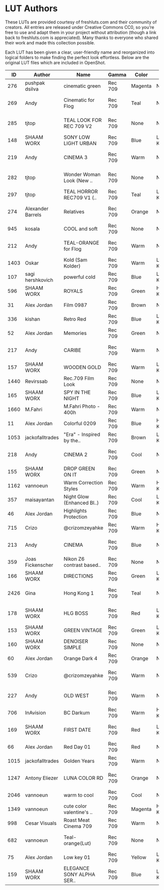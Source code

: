 # LUT Authors

These LUTs are provided courtesy of freshluts.com and their community of creators. 
All entries are released under Creative Commons CC0, so you’re free to use and adapt them in your project 
without attribution (though a link back to freshluts.com is appreciated). Many thanks to everyone who shared their 
work and made this collection possible.

Each LUT has been given a clear, user-friendly name and reorganized into logical folders to make finding the 
perfect look effortless. Below are the original LUT files which are included in OpenShot.

| ID   | Author                 | Name                               | Gamma   | Color    | Key      | Style             | Page                                   | Mapped                         | Category                |
|------|------------------------|------------------------------------|---------|----------|----------|-------------------|----------------------------------------|--------------------------------|-------------------------|
| 276  | pushpak dsilva         | cinematic green                    | Rec 709 | Magenta  | Neutral  | Film emulation    | https://freshluts.com/luts/276         | emerald_film.cube              | Film Stock & Vintage    |
| 269  | Andy                   | Cinematic for Flog                 | Rec 709 | Teal     | Neutral  | Blockbuster       | https://freshluts.com/luts/269         | teal_cinema.cube               | Cinematic & Blockbuster |
| 285  | tjtop                  | TEAL LOOK FOR REC 709 V2           | Rec 709 | None     | Neutral  | Blockbuster       | https://freshluts.com/luts/285         | teal_punch.cube                | Teal & Orange Vibes     |
| 148  | SHAAM WORX             | SONY LOW LIGHT URBAN               | Rec 709 | Blue     | Low Key  | Film emulation    | https://freshluts.com/luts/148         | city_night_film.cube           | Dark & Moody            |
| 219  | Andy                   | CINEMA 3                           | Rec 709 | Warm     | Neutral  | Blockbuster       | https://freshluts.com/luts/219         | warm_cinema.cube               | Cinematic & Blockbuster |
| 282  | tjtop                  | Wonder Woman Look (New ..          | Rec 709 | None     | Neutral  | Blockbuster       | https://freshluts.com/luts/282         | heroic_cinema.cube             | Cinematic & Blockbuster |
| 297  | tjtop                  | TEAL HORROR REC709 V1 (..          | Rec 709 | Teal     | Low Key  | Horror / Dark     | https://freshluts.com/luts/297         | teal_horror.cube               | Dark & Moody            |
| 274  | Alexander Barrels      | Relatives                          | Rec 709 | Orange   | Neutral  | Teal - Orange     | https://freshluts.com/luts/274         | sunset_orange.cube             | Teal & Orange Vibes     |
| 945  | kosala                 | COOL and soft                      | Rec 709 | None     | Neutral  | fresh             | https://freshluts.com/luts/945         | cool_haze.cube                 | Dark & Moody            |
| 212  | Andy                   | TEAL-ORANGE for Flog               | Rec 709 | Warm     | Neutral  | Blockbuster       | https://freshluts.com/luts/212         | teal_&_orange_cinema.cube      | Cinematic & Blockbuster |
| 1403 | Oskar                  | Kold (Sam Kolder)                  | Rec 709 | Warm     | Low Key  | Cinematic/Dark    | https://freshluts.com/luts/1403        | cold_shadows.cube              | Dark & Moody            |
| 107  | sagi hershkovich       | powerful cold                      | Rec 709 | Blue     | Low Key  | Blue shadows      | https://freshluts.com/luts/107         | icy_drama.cube                 | Dark & Moody            |
| 596  | SHAAM WORX             | ROYALS                             | Rec 709 | Green    | High Key | Drama             | https://freshluts.com/luts/596         | mystic_emerald_drama.cube      | Dark & Moody            |
| 31   | Alex Jordan            | Film 0987                          | Rec 709 | Brown    | Neutral  | Film emulation    | https://freshluts.com/luts/31          | classic_film.cube              | Film Stock & Vintage    |
| 336  | kishan                 | Retro Red                          | Rec 709 | Blue     | Low Key  | Retro             | https://freshluts.com/luts/336         | retro_red_shadows.cube         | Dark & Moody            |
| 52   | Alex Jordan            | Memories                           | Rec 709 | Green    | Neutral  | Faded             | https://freshluts.com/luts/52          | faded_memories.cube            | Film Stock & Vintage    |
| 217  | Andy                   | CARIBE                             | Rec 709 | Warm     | Neutral  | Teal - Orange     | https://freshluts.com/luts/217         | tropical_teal.cube             | Teal & Orange Vibes     |
| 157  | SHAAM WORX             | WOODEN GOLD                        | Rec 709 | Warm     | Low Key  | Film emulation    | https://freshluts.com/luts/157         | golden_wood_film.cube          | Film Stock & Vintage    |
| 1440 | Revirssab              | Rec.709 Film Look                  | Rec 709 | None     | Neutral  | Film emulation    | https://freshluts.com/luts/1440        | standard_film.cube             | Film Stock & Vintage    |
| 165  | SHAAM WORX             | SPY IN THE NIGHT                   | Rec 709 | Blue     | Low Key  | Horror / Dark     | https://freshluts.com/luts/165         | spy_night.cube                 | Dark & Moody            |
| 1660 | M.Fahri                | M.Fahri Photo - 400h               | Rec 709 | Warm     | Neutral  | Film emulation    | https://freshluts.com/luts/1660        | vintage_400_film.cube          | Film Stock & Vintage    |
| 11   | Alex Jordan            | Colorful 0209                      | Rec 709 | Blue     | High Key | Colorful          | https://freshluts.com/luts/11          | color_pop.cube                 | Vibrant & Colorful      |
| 1053 | jackofalltrades        | "Era" - Inspired by the..          | Rec 709 | Brown    | Low Key  | Cinematic/Dark    | https://freshluts.com/luts/1053        | noir_era.cube                  | Dark & Moody            |
| 218  | Andy                   | CINEMA 2                           | Rec 709 | Cool     | Neutral  | Blockbuster       | https://freshluts.com/luts/218         | cool_cinema.cube               | Cinematic & Blockbuster |
| 155  | SHAAM WORX             | DROP GREEN ON IT                   | Rec 709 | Green    | Neutral  | Film emulation    | https://freshluts.com/luts/155         | green_film_pop.cube            | Film Stock & Vintage    |
| 1162 | vannoeun               | Warm Correction Styles             | Rec 709 | Warm     | High Key | Cinematic/Dark    | https://freshluts.com/luts/1162        | warm_correction.cube           | Utility & Correction    |
| 357  | maisayantan            | Night Glow (Enhanced Bl..)         | Rec 709 | Cool     | Low Key  | Blue shadows      | https://freshluts.com/luts/357         | night_glow.cube                | Dark & Moody            |
| 46   | Alex Jordan            | Highlights Protection              | Rec 709 | Blue     | Neutral  | Protect highlights| https://freshluts.com/luts/46          | protect_highlights.cube        | Utility & Correction    |
| 715  | Crizo                  | @crizomzeyahke                     | Rec 709 | Warm     | High Key | Colorful          | https://freshluts.com/luts/715         | warm_pop.cube                  | Vibrant & Colorful      |
| 213  | Andy                   | CINEMA                             | Rec 709 | Blue     | Neutral  | Cinematic light   | https://freshluts.com/luts/213         | dreamy_cinema.cube             | Cinematic & Blockbuster |
| 359  | Joas Fickenscher       | Nikon Z6 contrast based..          | Rec 709 | None     | Neutral  | Colorful          | https://freshluts.com/luts/359         | photo_contrast.cube            | Vibrant & Colorful      |
| 166  | SHAAM WORX             | DIRECTIONS                         | Rec 709 | Green    | Low Key  | Drama             | https://freshluts.com/luts/166         | woodland_drama.cube            | Dark & Moody            |
| 2426 | Gina                   | Hong Kong 1                        | Rec 709 | Teal     | Neutral  | Cinematic light   | https://freshluts.com/luts/2426        | city_neon_cinema.cube          | Cinematic & Blockbuster |
| 178  | SHAAM WORX             | HLG BOSS                           | Rec 709 | Red      | Low Key  | Blockbuster       | https://freshluts.com/luts/178         | bold_red_cinema.cube           | Cinematic & Blockbuster |
| 153  | SHAAM WORX             | GREEN VINTAGE                      | Rec 709 | Green    | Low Key  | Film emulation    | https://freshluts.com/luts/153         | vintage_green_film.cube        | Film Stock & Vintage    |
| 160  | SHAAM WORX             | DENOISER SIMPLE                    | Rec 709 | None     | Neutral  | Film emulation    | https://freshluts.com/luts/160         | clean_&_denoise.cube           | Utility & Correction    |
| 60   | Alex Jordan            | Orange Dark 4                      | Rec 709 | Orange   | Neutral  | Adventure         | https://freshluts.com/luts/60          | dark_orange_film.cube          | Film Stock & Vintage    |
| 539  | Crizo                  | @crizomzeyahke                     | Rec 709 | Warm     | Neutral  | Cinematic light   | https://freshluts.com/luts/539         | sunlit_cinema.cube             | Cinematic & Blockbuster |
| 227  | Andy                   | OLD WEST                           | Rec 709 | Warm     | Neutral  | Teal - Orange     | https://freshluts.com/luts/227         | western_sunset.cube            | Teal & Orange Vibes     |
| 706  | InAvision              | BC Darkum                          | Rec 709 | Warm     | High Key | Drama             | https://freshluts.com/luts/706         | dramatic_warmth.cube           | Dark & Moody            |
| 169  | SHAAM WORX             | FIRST DATE                         | Rec 709 | Red      | Low Key  | Blockbuster       | https://freshluts.com/luts/169         | romantic_cinema.cube           | Cinematic & Blockbuster |
| 66   | Alex Jordan            | Red Day 01                         | Rec 709 | Red      | Neutral  | Film emulation    | https://freshluts.com/luts/66          | red_film.cube                  | Film Stock & Vintage    |
| 1015 | jackofalltrades        | Golden Years                       | Rec 709 | Warm     | Neutral  | Vintage           | https://freshluts.com/luts/1015        | golden_years_film.cube         | Film Stock & Vintage    |
| 1247 | Antony Eliezer         | LUNA COLOR RD                      | Rec 709 | Orange   | Neutral  | Teal - Orange     | https://freshluts.com/luts/1247        | moonlight_orange.cube          | Teal & Orange Vibes     |
| 2046 | vannoeun               | warm to cool                       | Rec 709 | Cool     | Neutral  | Colorful          | https://freshluts.com/luts/2046        | warm_to_cool.cube              | Vibrant & Colorful      |
| 1349 | vannoeun               | cute color valentine's ..          | Rec 709 | Magenta  | High Key | Colorful          | https://freshluts.com/luts/1349        | valentine_pop.cube             | Vibrant & Colorful      |
| 998  | Cesar Visuals          | Roast Meat Cinema 709              | Rec 709 | Warm     | Neutral  | Film emulation    | https://freshluts.com/luts/998         | warm_roast_film.cube           | Film Stock & Vintage    |
| 682  | vannoeun               | Teal-orange(Lut)                   | Rec 709 | None     | Neutral  | Teal - Orange     | https://freshluts.com/luts/682         | signature_teal_&_orange.cube   | Teal & Orange Vibes     |
| 75   | Alex Jordan            | Low key 01                         | Rec 709 | Yellow   | Low Key  | Film emulation    | https://freshluts.com/luts/75          | low_key_film.cube              | Film Stock & Vintage    |
| 159  | SHAAM WORX             | ELEGANCE SONY ALPHA SER..          | Rec 709 | Blue     | Low Key  | Blockbuster       | https://freshluts.com/luts/159         | elegant_dark_cinema.cube       | Cinematic & Blockbuster |
